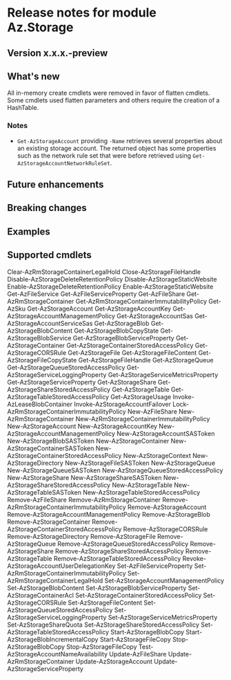 # Release notes for module Az.Storage

## Version x.x.x.-preview

## What's new

All in-memory create cmdlets were removed in favor of flatten cmdlets. Some cmdlets used flatten parameters and others require the creation of a HashTable.

### Notes

* `Get-AzStorageAccount` providing `-Name` retrieves several properties about an existing storage account.
The returned object has some properties such as the network rule set that were before retrieved using `Get-AzStorageAccountNetworkRuleSet`.

## Future enhancements

## Breaking changes

## Examples

## Supported cmdlets

Clear-AzRmStorageContainerLegalHold
Close-AzStorageFileHandle
Disable-AzStorageDeleteRetentionPolicy
Disable-AzStorageStaticWebsite
Enable-AzStorageDeleteRetentionPolicy
Enable-AzStorageStaticWebsite
Get-AzFileService
Get-AzFileServiceProperty
Get-AzFileShare
Get-AzRmStorageContainer
Get-AzRmStorageContainerImmutabilityPolicy
Get-AzSku
Get-AzStorageAccount
Get-AzStorageAccountKey
Get-AzStorageAccountManagementPolicy
Get-AzStorageAccountSas
Get-AzStorageAccountServiceSas
Get-AzStorageBlob
Get-AzStorageBlobContent
Get-AzStorageBlobCopyState
Get-AzStorageBlobService
Get-AzStorageBlobServiceProperty
Get-AzStorageContainer
Get-AzStorageContainerStoredAccessPolicy
Get-AzStorageCORSRule
Get-AzStorageFile
Get-AzStorageFileContent
Get-AzStorageFileCopyState
Get-AzStorageFileHandle
Get-AzStorageQueue
Get-AzStorageQueueStoredAccessPolicy
Get-AzStorageServiceLoggingProperty
Get-AzStorageServiceMetricsProperty
Get-AzStorageServiceProperty
Get-AzStorageShare
Get-AzStorageShareStoredAccessPolicy
Get-AzStorageTable
Get-AzStorageTableStoredAccessPolicy
Get-AzStorageUsage
Invoke-AzLeaseBlobContainer
Invoke-AzStorageAccountFailover
Lock-AzRmStorageContainerImmutabilityPolicy
New-AzFileShare
New-AzRmStorageContainer
New-AzRmStorageContainerImmutabilityPolicy
New-AzStorageAccount
New-AzStorageAccountKey
New-AzStorageAccountManagementPolicy
New-AzStorageAccountSASToken
New-AzStorageBlobSASToken
New-AzStorageContainer
New-AzStorageContainerSASToken
New-AzStorageContainerStoredAccessPolicy
New-AzStorageContext
New-AzStorageDirectory
New-AzStorageFileSASToken
New-AzStorageQueue
New-AzStorageQueueSASToken
New-AzStorageQueueStoredAccessPolicy
New-AzStorageShare
New-AzStorageShareSASToken
New-AzStorageShareStoredAccessPolicy
New-AzStorageTable
New-AzStorageTableSASToken
New-AzStorageTableStoredAccessPolicy
Remove-AzFileShare
Remove-AzRmStorageContainer
Remove-AzRmStorageContainerImmutabilityPolicy
Remove-AzStorageAccount
Remove-AzStorageAccountManagementPolicy
Remove-AzStorageBlob
Remove-AzStorageContainer
Remove-AzStorageContainerStoredAccessPolicy
Remove-AzStorageCORSRule
Remove-AzStorageDirectory
Remove-AzStorageFile
Remove-AzStorageQueue
Remove-AzStorageQueueStoredAccessPolicy
Remove-AzStorageShare
Remove-AzStorageShareStoredAccessPolicy
Remove-AzStorageTable
Remove-AzStorageTableStoredAccessPolicy
Revoke-AzStorageAccountUserDelegationKey
Set-AzFileServiceProperty
Set-AzRmStorageContainerImmutabilityPolicy
Set-AzRmStorageContainerLegalHold
Set-AzStorageAccountManagementPolicy
Set-AzStorageBlobContent
Set-AzStorageBlobServiceProperty
Set-AzStorageContainerAcl
Set-AzStorageContainerStoredAccessPolicy
Set-AzStorageCORSRule
Set-AzStorageFileContent
Set-AzStorageQueueStoredAccessPolicy
Set-AzStorageServiceLoggingProperty
Set-AzStorageServiceMetricsProperty
Set-AzStorageShareQuota
Set-AzStorageShareStoredAccessPolicy
Set-AzStorageTableStoredAccessPolicy
Start-AzStorageBlobCopy
Start-AzStorageBlobIncrementalCopy
Start-AzStorageFileCopy
Stop-AzStorageBlobCopy
Stop-AzStorageFileCopy
Test-AzStorageAccountNameAvailability
Update-AzFileShare
Update-AzRmStorageContainer
Update-AzStorageAccount
Update-AzStorageServiceProperty

